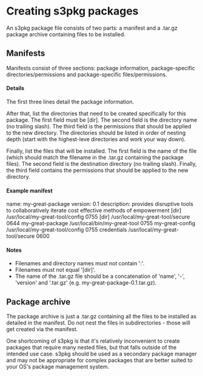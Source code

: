# Creating s3pkg packages
An s3pkg package file consists of two parts: a manifest and a .tar.gz package archive containing files to be installed.
## Manifests
Manifests consist of three sections: package information, package-specific directories/permissions and package-specific files/permissions.

#### Details
The first three lines detail the package information.

After that, list the directories that need to be created specifically for this package. The first field must be [dir]. The second field is the directory name (no trailing slash). The third field is the permissions that should be applied to the new directory. The directories should be listed in order of nesting depth (start with the highest-leve directories and work your way down).

Finally, list the files that will be installed. The first field is the name of the file (which should match the filename in the .tar.gz containing the package files). The second field is the destination directory (no trailing slash). Finally, the third field contains the permissions that should be applied to the new directory.

#### Example manifest
  name: my-great-package
  version: 0.1
  description: provides disruptive tools to collaboratively iterate cost effective methods of empowerment
  [dir] /usr/local/my-great-tool/config 0755
  [dir] /usr/local/my-great-tool/secure 0644
  my-great-package /usr/local/bin/my-great-tool 0755
  my-great-config /usr/local/my-great-tool/config 0755
  credentials /usr/local/my-great-tool/secure 0600

#### Notes
* Filenames and directory names must not contain ':'. 
* Filenames must not equal '[dir]'.
* The name of the .tar.gz file should be a concatenation of 'name', '-', 'version' and '.tar.gz' (e.g. my-great-package-0.1.tar.gz).

## Package archive
The package archive is just a .tar.gz containing all the files to be installed as detailed in the manifest. Do not nest the files in subdirectories - those will get created via the manifest.

One shortcoming of s3pkg is that it's relatively inconvenient to create packages that require many nested files, but that falls outside of the intended use case. s3pkg should be used as a secondary package manager and may not be appropriate for complex packages that are better suited to your OS's package management system.
